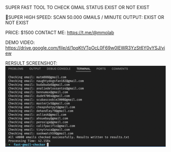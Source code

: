 SUPER FAST TOOL TO CHECK GMAIL STATUS EXIST OR NOT EXIST

SUPER HIGH SPEED: SCAN 50.000 GMAILS / MINUTE
OUTPUT: EXIST OR NOT EXIST

PRICE: $1500
CONTACT ME: https://t.me/@mmolab

DEMO VIDEO: https://drive.google.com/file/d/1pqKtVTpOcL0F69w0lEWR3YzSt6Y0vYSJ/view

RERSULT SCREENSHOT: 
![Demo](demo.png)


